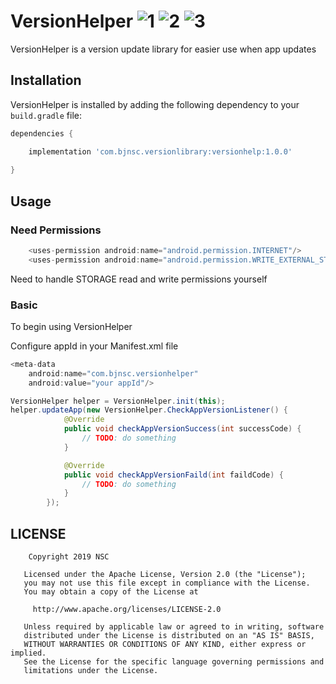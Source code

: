 # VersionHelper ![1] ![2] ![3]

VersionHelper is a version update library for easier use when app updates

## Installation

VersionHelper is installed by adding the following dependency to your `build.gradle` file:

```groovy
dependencies {

    implementation 'com.bjnsc.versionlibrary:versionhelp:1.0.0'
    
}
```

## Usage

### Need Permissions
```groovy
    <uses-permission android:name="android.permission.INTERNET"/>
    <uses-permission android:name="android.permission.WRITE_EXTERNAL_STORAGE"/>
```
Need to handle STORAGE read and write permissions yourself

### Basic

To begin using VersionHelper

Configure appId in your Manifest.xml file
```groovy
<meta-data
    android:name="com.bjnsc.versionhelper"
    android:value="your appId"/>
```

```java
VersionHelper helper = VersionHelper.init(this);
helper.updateApp(new VersionHelper.CheckAppVersionListener() {
            @Override
            public void checkAppVersionSuccess(int successCode) {
                // TODO: do something
            }

            @Override
            public void checkAppVersionFaild(int faildCode) {
                // TODO: do something
            }
        });
```


## LICENSE

```
	Copyright 2019 NSC

   Licensed under the Apache License, Version 2.0 (the "License");
   you may not use this file except in compliance with the License.
   You may obtain a copy of the License at

     http://www.apache.org/licenses/LICENSE-2.0

   Unless required by applicable law or agreed to in writing, software
   distributed under the License is distributed on an "AS IS" BASIS,
   WITHOUT WARRANTIES OR CONDITIONS OF ANY KIND, either express or implied.
   See the License for the specific language governing permissions and
   limitations under the License.

```

[1]: https://img.shields.io/badge/build-passing-green.svg
[2]: https://img.shields.io/badge/VersionHelper-1.0.0-yellowgreen.svg
[3]: https://img.shields.io/badge/API-19%2B-orange.svg

